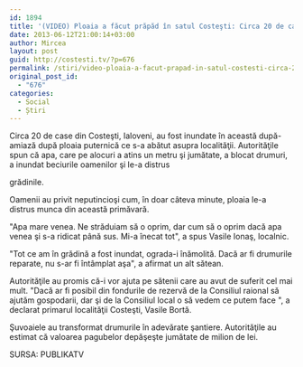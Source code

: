 ```yaml
---
id: 1894
title: '(VIDEO) Ploaia a făcut prăpăd în satul Costeşti: Circa 20 de case au fost inundate, iar mai multe drumuri &#8211; blocate'
date: 2013-06-12T21:00:14+03:00
author: Mircea
layout: post
guid: http://costesti.tv/?p=676
permalink: /stiri/video-ploaia-a-facut-prapad-in-satul-costesti-circa-20-de-case-au-fost-inundate-iar-mai-multe-drumuri-blocate/
original_post_id:
  - "676"
categories:
  - Social
  - Știri
---
```

</p> 

Circa 20 de case din Costeşti, Ialoveni, au fost inundate &icirc;n această după-amiază după ploaia puternică ce s-a abătut asupra localităţii. Autorităţile spun că apa, care pe alocuri a atins un metru şi jumătate, a blocat drumuri, a inundat beciurile oamenilor şi le-a distrus 

<!--more-->

grădinile. 

Oamenii au privit neputincioşi cum, &icirc;n doar c&acirc;teva minute, ploaia le-a distrus munca din această primăvară. 

"Apa mare venea. Ne străduiam să o oprim, dar cum să o oprim dacă apa venea şi s-a ridicat p&acirc;nă sus. Mi-a &icirc;necat tot", a spus Vasile Ionaş, localnic. 

"Tot ce am &icirc;n grădină a fost inundat, ograda-i &icirc;nămolită. Dacă ar fi drumurile reparate, nu s-ar fi &icirc;nt&acirc;mplat aşa", a afirmat un alt sătean. 

Autorităţile au promis că-i vor ajuta pe sătenii care au avut de suferit cel mai mult. "Dacă ar fi posibil din fondurile de rezervă de la Consiliul raional să ajutăm gospodarii, dar şi de la Consiliul local o să vedem ce putem face ", a declarat primarul localităţii Costeşti, Vasile Bortă. 

Şuvoaiele au transformat drumurile &icirc;n adevărate şantiere. Autorităţile au estimat că valoarea pagubelor depăşeşte jumătate de milion de lei. 

SURSA: PUBLIKATV